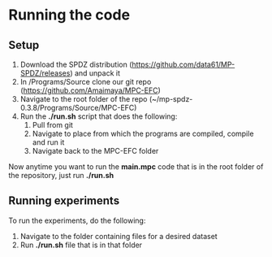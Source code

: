 # Running the code

## Setup
1. Download the SPDZ distribution (https://github.com/data61/MP-SPDZ/releases) and unpack it
2. In /Programs/Source clone our git repo (https://github.com/Amaimaya/MPC-EFC)
3. Navigate to the root folder of the repo (~/mp-spdz-0.3.8/Programs/Source/MPC-EFC) 
4. Run the **./run.sh** script that does the following:
   1. Pull from git
   2. Navigate to place from which the programs are compiled, compile and run it 
   3. Navigate back to the MPC-EFC folder

Now anytime you want to run the **main.mpc** code that is in the root folder of the repository, just run **./run.sh**

## Running experiments

To run the experiments, do the following:
1. Navigate to the folder containing files for a desired dataset
2. Run **./run.sh** file that is in that folder